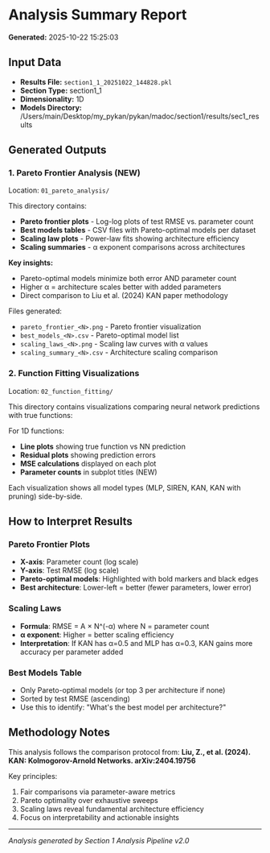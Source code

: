 # Analysis Summary Report

**Generated:** 2025-10-22 15:25:03

## Input Data

- **Results File:** `section1_1_20251022_144828.pkl`
- **Section Type:** section1_1
- **Dimensionality:** 1D
- **Models Directory:** /Users/main/Desktop/my_pykan/pykan/madoc/section1/results/sec1_results

## Generated Outputs

### 1. Pareto Frontier Analysis (NEW)

Location: `01_pareto_analysis/`

This directory contains:
- **Pareto frontier plots** - Log-log plots of test RMSE vs. parameter count
- **Best models tables** - CSV files with Pareto-optimal models per dataset
- **Scaling law plots** - Power-law fits showing architecture efficiency
- **Scaling summaries** - α exponent comparisons across architectures

**Key insights:**
- Pareto-optimal models minimize both error AND parameter count
- Higher α = architecture scales better with added parameters
- Direct comparison to Liu et al. (2024) KAN paper methodology

Files generated:
- `pareto_frontier_<N>.png` - Pareto frontier visualization
- `best_models_<N>.csv` - Pareto-optimal model list
- `scaling_laws_<N>.png` - Scaling law curves with α values
- `scaling_summary_<N>.csv` - Architecture scaling comparison

### 2. Function Fitting Visualizations

Location: `02_function_fitting/`

This directory contains visualizations comparing neural network predictions with true functions:

For 1D functions:
- **Line plots** showing true function vs NN prediction
- **Residual plots** showing prediction errors
- **MSE calculations** displayed on each plot
- **Parameter counts** in subplot titles (NEW)

Each visualization shows all model types (MLP, SIREN, KAN, KAN with pruning) side-by-side.


## How to Interpret Results

### Pareto Frontier Plots
- **X-axis**: Parameter count (log scale)
- **Y-axis**: Test RMSE (log scale)
- **Pareto-optimal models**: Highlighted with bold markers and black edges
- **Best architecture**: Lower-left = better (fewer parameters, lower error)

### Scaling Laws
- **Formula**: RMSE = A × N^(-α) where N = parameter count
- **α exponent**: Higher = better scaling efficiency
- **Interpretation**: If KAN has α=0.5 and MLP has α=0.3, KAN gains more accuracy per parameter added

### Best Models Table
- Only Pareto-optimal models (or top 3 per architecture if none)
- Sorted by test RMSE (ascending)
- Use this to identify: "What's the best model per architecture?"

## Methodology Notes

This analysis follows the comparison protocol from:
**Liu, Z., et al. (2024). KAN: Kolmogorov-Arnold Networks. arXiv:2404.19756**

Key principles:
1. Fair comparisons via parameter-aware metrics
2. Pareto optimality over exhaustive sweeps
3. Scaling laws reveal fundamental architecture efficiency
4. Focus on interpretability and actionable insights

---

*Analysis generated by Section 1 Analysis Pipeline v2.0*
